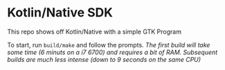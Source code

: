 # Kotlin/Native SDK
This repo shows off Kotlin/Native with a simple GTK Program

To start, run `build/make` and follow the prompts. *The first build will take some time (6 minuts on a i7 6700) and requires a bit of RAM. Subsequent builds are much less intense (down to 9 seconds on the same CPU)*
